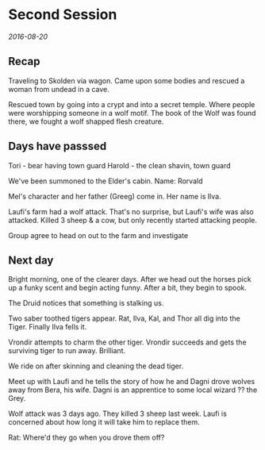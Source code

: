 # Second Session
_2016-08-20_

## Recap
Traveling to Skolden via wagon. Came upon some bodies and rescued a woman from undead in a cave.

Rescued town by going into a crypt and into a secret temple. Where people were worshipping
someone in a wolf motif.  The book of the Wolf was found there, we fought a wolf shapped
flesh creature.

## Days have passsed
Tori - bear having town guard
Harold - the clean shavin, town guard

We've been summoned to the Elder's cabin. Name: Rorvald

Mel's character and  her father (Greeg) come in. Her name is Ilva.

Laufi's farm had a wolf attack. That's no surprise, but Laufi's wife was also attacked.
Killed 3 sheep & a cow, but only recently started attacking people.

Group agree to head on out to the farm and investigate

## Next day

Bright morning, one of the clearer days. After we head out the horses pick
up a funky scent and begin acting funny. After a bit, they begin to spook.

The Druid notices that something is stalking us.

Two saber toothed tigers appear.
Rat, Ilva, Kal, and Thor all dig into the Tiger. Finally Ilva fells it.

Vrondir attempts to charm the other tiger. Vrondir succeeds and gets the
surviving tiger to run away. Brilliant.

We ride on after skinning and cleaning the dead tiger.

Meet up with Laufi and he tells the story of  how he and
Dagni drove wolves away from Bera, his wife. Dagni is an
apprentice to some local wizard ?? the Grey.

Wolf attack was 3 days ago. They killed 3 sheep last week.
Laufi is concerned about how long it will take him to replace them.

Rat: Where'd they go when you drove them off?


